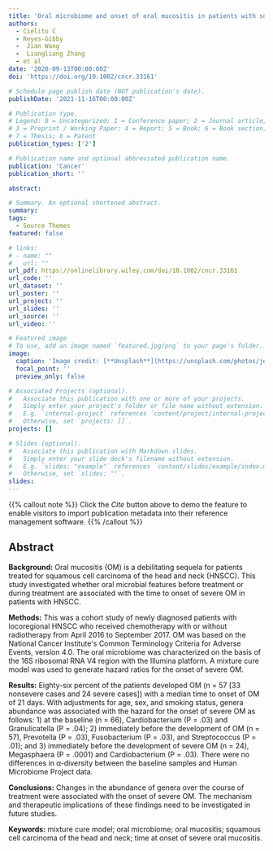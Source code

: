 ```yaml
---
title: 'Oral microbiome and onset of oral mucositis in patients with squamous cell carcinoma of the head and neck'
authors:
  - Cielito C
  - Reyes-Gibby
  -  Jian Wang
  -  Liangliang Zhang
  - et al
date: '2020-09-13T00:00:00Z'
doi: 'https://doi.org/10.1002/cncr.33161'

# Schedule page publish date (NOT publication's date).
publishDate: '2021-11-16T00:00:00Z'

# Publication type.
# Legend: 0 = Uncategorized; 1 = Conference paper; 2 = Journal article;
# 3 = Preprint / Working Paper; 4 = Report; 5 = Book; 6 = Book section;
# 7 = Thesis; 8 = Patent
publication_types: ['2']

# Publication name and optional abbreviated publication name.
publication: 'Cancer'
publication_short: ''

abstract: 

# Summary. An optional shortened abstract.
summary: 
tags:
  - Source Themes
featured: false

# links:
# - name: ""
#   url: ""
url_pdf: https://onlinelibrary.wiley.com/doi/10.1002/cncr.33161
url_code: ''
url_dataset: ''
url_poster: ''
url_project: ''
url_slides: ''
url_source: ''
url_video: ''

# Featured image
# To use, add an image named `featured.jpg/png` to your page's folder.
image:
  caption: 'Image credit: [**Unsplash**](https://unsplash.com/photos/jdD8gXaTZsc)'
  focal_point: ''
  preview_only: false

# Associated Projects (optional).
#   Associate this publication with one or more of your projects.
#   Simply enter your project's folder or file name without extension.
#   E.g. `internal-project` references `content/project/internal-project/index.md`.
#   Otherwise, set `projects: []`.
projects: []

# Slides (optional).
#   Associate this publication with Markdown slides.
#   Simply enter your slide deck's filename without extension.
#   E.g. `slides: "example"` references `content/slides/example/index.md`.
#   Otherwise, set `slides: ""`.
slides:
---
```


{{% callout note %}}
Click the _Cite_ button above to demo the feature to enable visitors to import publication metadata into their reference management software.
{{% /callout %}}

## Abstract

**Background:** Oral mucositis (OM) is a debilitating sequela for patients treated for squamous cell carcinoma of the head and neck (HNSCC). This study investigated whether oral microbial features before treatment or during treatment are associated with the time to onset of severe OM in patients with HNSCC.

**Methods:** This was a cohort study of newly diagnosed patients with locoregional HNSCC who received chemotherapy with or without radiotherapy from April 2016 to September 2017. OM was based on the National Cancer Institute's Common Terminology Criteria for Adverse Events, version 4.0. The oral microbiome was characterized on the basis of the 16S ribosomal RNA V4 region with the Illumina platform. A mixture cure model was used to generate hazard ratios for the onset of severe OM.

**Results:** Eighty-six percent of the patients developed OM (n = 57 [33 nonsevere cases and 24 severe cases]) with a median time to onset of OM of 21 days. With adjustments for age, sex, and smoking status, genera abundance was associated with the hazard for the onset of severe OM as follows: 1) at the baseline (n = 66), Cardiobacterium (P = .03) and Granulicatella (P = .04); 2) immediately before the development of OM (n = 57), Prevotella (P = .03), Fusobacterium (P = .03), and Streptococcus (P = .01); and 3) immediately before the development of severe OM (n = 24), Megasphaera (P = .0001) and Cardiobacterium (P = .03). There were no differences in α-diversity between the baseline samples and Human Microbiome Project data.

**Conclusions:** Changes in the abundance of genera over the course of treatment were associated with the onset of severe OM. The mechanism and therapeutic implications of these findings need to be investigated in future studies.

**Keywords:** mixture cure model; oral microbiome; oral mucositis; squamous cell carcinoma of the head and neck; time at onset of severe oral mucositis.



